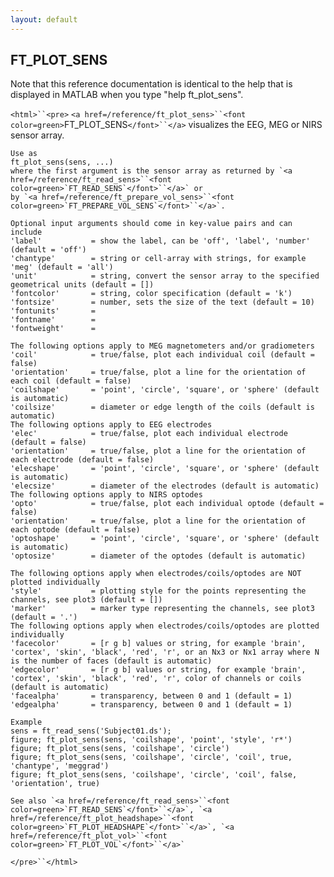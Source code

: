 ```yaml
---
layout: default
---
```


##  FT_PLOT_SENS

Note that this reference documentation is identical to the help that is displayed in MATLAB when you type "help ft_plot_sens".

`<html>``<pre>`
    `<a href=/reference/ft_plot_sens>``<font color=green>`FT_PLOT_SENS`</font>``</a>` visualizes the EEG, MEG or NIRS sensor array.
 
    Use as
    ft_plot_sens(sens, ...)
    where the first argument is the sensor array as returned by `<a href=/reference/ft_read_sens>``<font color=green>`FT_READ_SENS`</font>``</a>` or
    by `<a href=/reference/ft_prepare_vol_sens>``<font color=green>`FT_PREPARE_VOL_SENS`</font>``</a>`.
 
    Optional input arguments should come in key-value pairs and can include
    'label'           = show the label, can be 'off', 'label', 'number' (default = 'off')
    'chantype'        = string or cell-array with strings, for example 'meg' (default = 'all')
    'unit'            = string, convert the sensor array to the specified geometrical units (default = [])
    'fontcolor'       = string, color specification (default = 'k')
    'fontsize'        = number, sets the size of the text (default = 10)
    'fontunits'       =
    'fontname'        =
    'fontweight'      =
 
    The following options apply to MEG magnetometers and/or gradiometers
    'coil'            = true/false, plot each individual coil (default = false)
    'orientation'     = true/false, plot a line for the orientation of each coil (default = false)
    'coilshape'       = 'point', 'circle', 'square', or 'sphere' (default is automatic)
    'coilsize'        = diameter or edge length of the coils (default is automatic)
    The following options apply to EEG electrodes
    'elec'            = true/false, plot each individual electrode (default = false)
    'orientation'     = true/false, plot a line for the orientation of each electrode (default = false)
    'elecshape'       = 'point', 'circle', 'square', or 'sphere' (default is automatic)
    'elecsize'        = diameter of the electrodes (default is automatic)
    The following options apply to NIRS optodes
    'opto'            = true/false, plot each individual optode (default = false)
    'orientation'     = true/false, plot a line for the orientation of each optode (default = false)
    'optoshape'       = 'point', 'circle', 'square', or 'sphere' (default is automatic)
    'optosize'        = diameter of the optodes (default is automatic)
 
    The following options apply when electrodes/coils/optodes are NOT plotted individually
    'style'           = plotting style for the points representing the channels, see plot3 (default = [])
    'marker'          = marker type representing the channels, see plot3 (default = '.')
    The following options apply when electrodes/coils/optodes are plotted individually
    'facecolor'       = [r g b] values or string, for example 'brain', 'cortex', 'skin', 'black', 'red', 'r', or an Nx3 or Nx1 array where N is the number of faces (default is automatic)
    'edgecolor'       = [r g b] values or string, for example 'brain', 'cortex', 'skin', 'black', 'red', 'r', color of channels or coils (default is automatic)
    'facealpha'       = transparency, between 0 and 1 (default = 1)
    'edgealpha'       = transparency, between 0 and 1 (default = 1)
 
    Example
    sens = ft_read_sens('Subject01.ds');
    figure; ft_plot_sens(sens, 'coilshape', 'point', 'style', 'r*')
    figure; ft_plot_sens(sens, 'coilshape', 'circle')
    figure; ft_plot_sens(sens, 'coilshape', 'circle', 'coil', true, 'chantype', 'meggrad')
    figure; ft_plot_sens(sens, 'coilshape', 'circle', 'coil', false, 'orientation', true)
 
    See also `<a href=/reference/ft_read_sens>``<font color=green>`FT_READ_SENS`</font>``</a>`, `<a href=/reference/ft_plot_headshape>``<font color=green>`FT_PLOT_HEADSHAPE`</font>``</a>`, `<a href=/reference/ft_plot_vol>``<font color=green>`FT_PLOT_VOL`</font>``</a>`
`</pre>``</html>`

